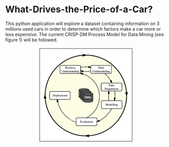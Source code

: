 # What-Drives-the-Price-of-a-Car?
This python application will explore a dataset containing information on 3 millions used cars in order to determine which factors make a car more or less expensive. The current CRISP-DM Process Model for Data Mining (see figure 1) will be followed.

<img src="images/Figure1_CRISP_DM_Model.jpeg" alt="alt text" width="300px" height="300px" style="display: block;margin-left: auto;margin-right: auto;">
